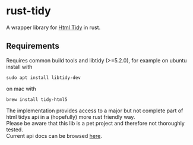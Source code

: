 # rust-tidy

A wrapper library for [Html Tidy](https://github.com/htacg/tidy-html5) in rust.

## Requirements

Requires common build tools and libtidy (>=5.2.0), 
for example on ubuntu install with

````sudo apt install libtidy-dev````

on mac with

````brew install tidy-html5````


The implementation provides access to a major but not complete part of html tidys api in a (hopefully) more rust friendly way.<br />
Please be aware that this lib is a pet project and therefore not thoroughly tested.<br />
Current api docs can be browsed [here](https://terminalstatic.github.io/rust-tidy/tidy/index.html).
